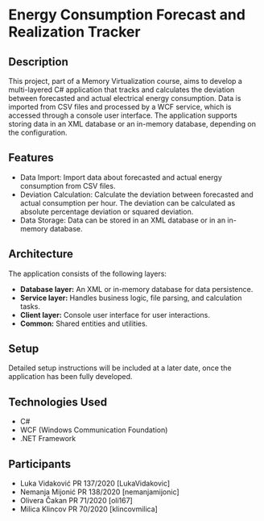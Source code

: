 # Energy Consumption Forecast and Realization Tracker

## Description

This project, part of a Memory Virtualization course, aims to develop a multi-layered C# application that tracks and calculates the deviation between forecasted and actual electrical energy consumption. Data is imported from CSV files and processed by a WCF service, which is accessed through a console user interface. The application supports storing data in an XML database or an in-memory database, depending on the configuration.

## Features

- Data Import: Import data about forecasted and actual energy consumption from CSV files.
- Deviation Calculation: Calculate the deviation between forecasted and actual consumption per hour. The deviation can be calculated as absolute percentage deviation or squared deviation.
- Data Storage: Data can be stored in an XML database or in an in-memory database.

## Architecture

The application consists of the following layers:

- **Database layer:** An XML or in-memory database for data persistence.
- **Service layer:** Handles business logic, file parsing, and calculation tasks.
- **Client layer:** Console user interface for user interactions.
- **Common:** Shared entities and utilities.

## Setup

Detailed setup instructions will be included at a later date, once the application has been fully developed.

## Technologies Used

- C#
- WCF (Windows Communication Foundation)
- .NET Framework

## Participants

- Luka Vidaković PR 137/2020 [LukaVidakovic]
- Nemanja Mijonić PR 138/2020 [nemanjamijonic]
- Olivera Čakan PR 71/2020 [oli167]
- Milica Klincov PR 70/2020 [klincovmilica]
